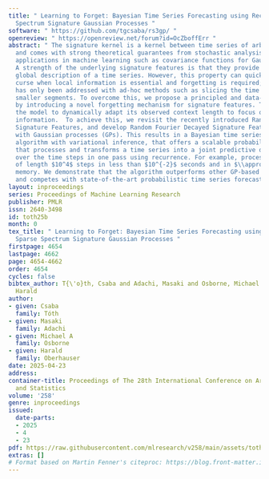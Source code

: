 ```yaml
---
title: " Learning to Forget: Bayesian Time Series Forecasting using Recurrent Sparse
  Spectrum Signature Gaussian Processes "
software: " https://github.com/tgcsaba/rs3gp/ "
openreview: " https://openreview.net/forum?id=OcZboffErr "
abstract: " The signature kernel is a kernel between time series of arbitrary length
  and comes with strong theoretical guarantees from stochastic analysis. It has found
  applications in machine learning such as covariance functions for Gaussian processes.
  A strength of the underlying signature features is that they provide a structured
  global description of a time series. However, this property can quickly become a
  curse when local information is essential and forgetting is required; so far this
  has only been addressed with ad-hoc methods such as slicing the time series into
  smaller segments. To overcome this, we propose a principled and data-driven approach
  by introducing a novel forgetting mechanism for signature features. This allows
  the model to dynamically adapt its observed context length to focus on more recent
  information.  To achieve this, we revisit the recently introduced Random Fourier
  Signature Features, and develop Random Fourier Decayed Signature Features (RFDSF)
  with Gaussian processes (GPs). This results in a Bayesian time series forecasting
  algorithm with variational inference, that offers a scalable probabilistic algorithm
  that processes and transforms a time series into a joint predictive distribution
  over the time steps in one pass using recurrence. For example, processing a sequence
  of length $10^4$ steps in less than $10^{-2}$ seconds and in $\\approx$ 1GB of GPU
  memory. We demonstrate that the algorithm outperforms other GP-based alternatives
  and competes with state-of-the-art probabilistic time series forecasting algorithms. "
layout: inproceedings
series: Proceedings of Machine Learning Research
publisher: PMLR
issn: 2640-3498
id: toth25b
month: 0
tex_title: " Learning to Forget: Bayesian Time Series Forecasting using Recurrent
  Sparse Spectrum Signature Gaussian Processes "
firstpage: 4654
lastpage: 4662
page: 4654-4662
order: 4654
cycles: false
bibtex_author: T{\'o}th, Csaba and Adachi, Masaki and Osborne, Michael A and Oberhauser,
  Harald
author:
- given: Csaba
  family: Tóth
- given: Masaki
  family: Adachi
- given: Michael A
  family: Osborne
- given: Harald
  family: Oberhauser
date: 2025-04-23
address:
container-title: Proceedings of The 28th International Conference on Artificial Intelligence
  and Statistics
volume: '258'
genre: inproceedings
issued:
  date-parts:
  - 2025
  - 4
  - 23
pdf: https://raw.githubusercontent.com/mlresearch/v258/main/assets/toth25b/toth25b.pdf
extras: []
# Format based on Martin Fenner's citeproc: https://blog.front-matter.io/posts/citeproc-yaml-for-bibliographies/
---
```


